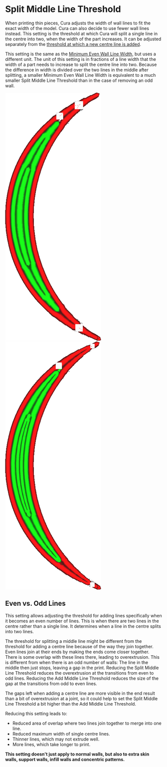 Split Middle Line Threshold
====
When printing thin pieces, Cura adjusts the width of wall lines to fit the exact width of the model. Cura can also decide to use fewer wall lines instead. This setting is the threshold at which Cura will split a single line in the centre into two, when the width of the part increases. It can be adjusted separately from the [threshold at which a new centre line is added](wall_add_middle_threshold.md).

This setting is the same as the [Minimum Even Wall Line Width](min_even_wall_line_width.md), but uses a different unit. The unit of this setting is in fractions of a line width that the width of a part needs to increase to split the centre line into two. Because the difference in width is divided over the two lines in the middle after splitting, a smaller Minimum Even Wall Line Width is equivalent to a much smaller Split Middle Line Threshold than in the case of removing an odd wall.

![The centre line is made wider to fit](images/min_wall_line_width_0_34.png)
![Reducing this setting, it uses two lines instead](images/min_wall_line_width_even_0_1.png)

Even vs. Odd Lines
----
This setting allows adjusting the threshold for adding lines specifically when it becomes an even number of lines. This is when there are two lines in the centre rather than a single line. It determines when a line in the centre splits into two lines.

The threshold for splitting a middle line might be different from the threshold for adding a centre line because of the way they join together. Even lines join at their ends by making the ends come closer together. There is some overlap with these lines there, leading to overextrusion. This is different from when there is an odd number of walls: The line in the middle then just stops, leaving a gap in the print. Reducing the Split Middle Line Threshold reduces the overextrusion at the transitions from even to odd lines. Reducing the Add Middle Line Threshold reduces the size of the gap at the transitions from odd to even lines.

The gaps left when adding a centre line are more visible in the end result than a bit of overextrusion at a joint, so it could help to set the Split Middle Line Threshold a bit higher than the Add Middle Line Threshold.

Reducing this setting leads to:
* Reduced area of overlap where two lines join together to merge into one line.
* Reduced maximum width of single centre lines.
* Thinner lines, which may not extrude well.
* More lines, which take longer to print.

**This setting doesn't just apply to normal walls, but also to extra skin walls, support walls, infill walls and concentric patterns.**
